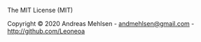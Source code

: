 The MIT License (MIT)

Copyright © 2020 Andreas Mehlsen - andmehlsen@gmail.com - http://github.com/Leoneoa
